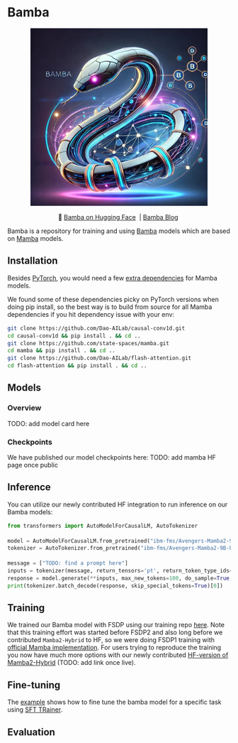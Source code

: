 # Bamba

<p align="center">
  <img src="/bamba.jpeg" width="400"/>
</p>

<p align="center">
        🤗 <a href="https://huggingface.co/ibm-fms/Avengers-Mamba2-9B"> Bamba on Hugging Face</a>&nbsp | <a href="TODO"> Bamba Blog</a>&nbsp
<br>

Bamba is a repository for training and using [Bamba](https://huggingface.co/ibm-fms/Avengers-Mamba2-9B) models which are based on [Mamba](https://github.com/state-spaces/mamba) models.


## Installation

Besides [PyTorch](https://pytorch.org/), you would need a few [extra dependencies](https://github.com/state-spaces/mamba?tab=readme-ov-file#installation) for
Mamba models.

We found some of these dependencies picky on PyTorch versions when doing pip install, so 
the best way is to build from source for all Mamba dependencies if you hit dependency 
issue with your env:
```bash
git clone https://github.com/Dao-AILab/causal-conv1d.git
cd causal-conv1d && pip install . && cd ..
git clone https://github.com/state-spaces/mamba.git
cd mamba && pip install . && cd ..
git clone https://github.com/Dao-AILab/flash-attention.git
cd flash-attention && pip install . && cd ..
```


## Models

### Overview
TODO: add model card here

### Checkpoints
We have published our model checkpoints here: TODO: add mamba HF page once public


## Inference
You can utilize our newly contributed HF integration to run inference on our Bamba models:
```python
from transformers import AutoModelForCausalLM, AutoTokenizer

model = AutoModelForCausalLM.from_pretrained("ibm-fms/Avengers-Mamba2-9B-hf")
tokenizer = AutoTokenizer.from_pretrained("ibm-fms/Avengers-Mamba2-9B-hf")

message = ["TODO: find a prompt here"]
inputs = tokenizer(message, return_tensors='pt', return_token_type_ids=False)
response = model.generate(**inputs, max_new_tokens=100, do_sample=True, top_k=50, top_p=0.95)
print(tokenizer.batch_decode(response, skip_special_tokens=True)[0])

```


## Training

We trained our Bamba model with FSDP using our training repo [here](https://github.com/foundation-model-stack/fms-fsdp/tree/mamba-new).
Note that this training effort was started before FSDP2 and also long before we contributed
`Mamba2-Hybrid` to HF, so we were doing FSDP1 training with [official Mamba implementation](https://github.com/state-spaces/mamba).
For users trying to reproduce the training you now have much more options with our newly
contributed [HF-version of Mamba2-Hybrid]() (TODO: add link once live).


## Fine-tuning

The [example](./tuning/Fine-tuning.md) shows how to fine tune the bamba model for a specific task using [SFT TRainer](https://huggingface.co/docs/trl/en/sft_trainer#supervised-fine-tuning-trainer).

## Evaluation



